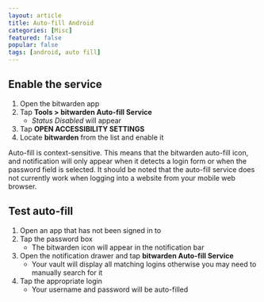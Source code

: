 ```yaml
---
layout: article
title: Auto-fill Android
categories: [Misc]
featured: false
popular: false
tags: [android, auto fill]
---
```


## Enable the service
1. Open the bitwarden app
2. Tap **Tools > bitwarden Auto-fill Service**
    - *Status Disabled* will appear
3. Tap **OPEN ACCESSIBILITY SETTINGS**
4. Locate **bitwarden** from the list and enable it

Auto-fill is context-sensitive. This means that the bitwarden auto-fill icon, and notification will only appear when it detects a login form or when the password field is selected. It should be noted that the auto-fill service does not currently work when logging into a website from your mobile web browser.

## Test auto-fill
1. Open an app that has not been signed in to
2. Tap the password box
    - The bitwarden icon will appear in the notification bar
3. Open the notification drawer and tap **bitwarden Auto-fill Service**
    - Your vault will display all matching logins otherwise you may need to manually search for it
4. Tap the appropriate login
    - Your username and password will be auto-filled

